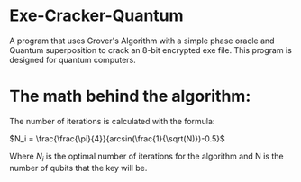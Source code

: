 # Exe-Cracker-Quantum
A program that uses Grover's Algorithm with a simple phase oracle and Quantum superposition to crack an 8-bit encrypted exe file. This program is designed for quantum computers.

# The math behind the algorithm:
The number of iterations is calculated with the formula:

$N_i = \frac{\frac{\pi}{4}}{arcsin(\frac{1}{\sqrt(N)})-0.5}$ 

Where $N_i$ is the optimal number of iterations for the algorithm and N is the number of qubits that the key will be.
